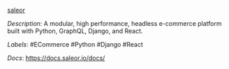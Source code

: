 [saleor](https://github.com/mirumee/saleor)

*Description*: A modular, high performance, headless e-commerce platform built with Python, GraphQL, Django, and React.

*Labels*: #ECommerce #Python #Django #React

*Docs*: https://docs.saleor.io/docs/

